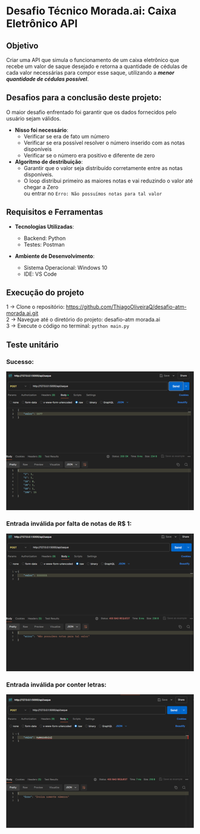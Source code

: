 # Desafio Técnico Morada.ai: Caixa Eletrônico API

## Objetivo
Criar uma API que simula o funcionamento de um caixa eletrônico que recebe um valor de saque desejado e retorna a quantidade de cédulas de cada valor necessárias para compor esse saque, 
utilizando a ***menor quantidade de cédulas possível***.

## Desafios para a conclusão deste projeto:
O maior desafio enfrentado foi garantir que os dados fornecidos pelo usuário sejam válidos. </br>
- **Nisso foi necessário**: 
  - Verificar se era de fato um número
  - Verificar se era possível resolver o número inserido com as notas disponíveis
  - Verificar se o número era positivo e diferente de zero
- **Algoritmo de destribuição**:
  - Garantir que o valor seja distribuído corretamente entre as notas disponíveis.
  - O loop distribui primeiro as maiores notas e vai reduzindo o valor até chegar a Zero </br> ou entrar no `Erro: Não possuímos notas para tal valor`

## Requisitos e Ferramentas
- **Tecnologias Utilizadas**:
  - Backend: Python
  - Testes: Postman

- **Ambiente de Desenvolvimento**:
  - Sistema Operacional: Windows 10
  - IDE: VS Code

## Execução do projeto
1 -> Clone o repositório: https://github.com/ThiagoOliveiraQ/desafio-atm-morada.ai.git </br>
2 -> Navegue até o diretório do projeto: desafio-atm morada.ai </br>
3 -> Execute o código no terminal: `python main.py`

## Teste unitário
### Sucesso:
<div align="center"><img src="https://github.com/ThiagoOliveiraQ/desafio-atm-morada.ai/blob/main/img/teste_sucesso.png"></div>

### Entrada inválida por falta de notas de R$ 1:
<div align="center"><img src="https://github.com/ThiagoOliveiraQ/desafio-atm-morada.ai/blob/main/img/teste_valor_impossivel.png"></div>

### Entrada inválida por conter letras:
<div align="center"><img src="https://github.com/ThiagoOliveiraQ/desafio-atm-morada.ai/blob/main/img/teste_valor_invalido.png"></div>


